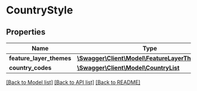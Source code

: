 # CountryStyle

## Properties
Name | Type | Description | Notes
------------ | ------------- | ------------- | -------------
**feature_layer_themes** | [**\Swagger\Client\Model\FeatureLayerThemeStyle[]**](FeatureLayerThemeStyle.md) |  | [optional] 
**country_codes** | [**\Swagger\Client\Model\CountryList**](CountryList.md) |  | 

[[Back to Model list]](../../README.md#documentation-for-models) [[Back to API list]](../../README.md#documentation-for-api-endpoints) [[Back to README]](../../README.md)


